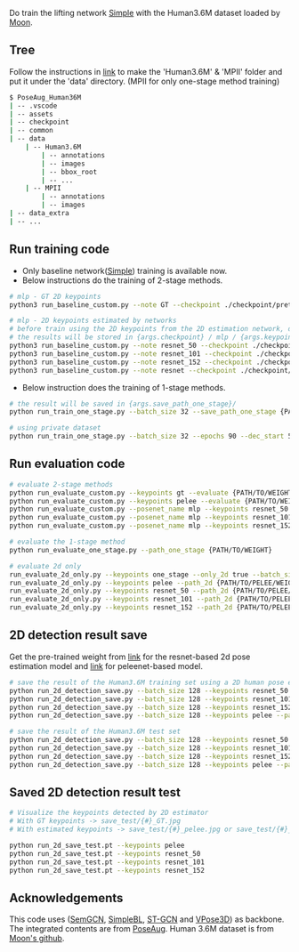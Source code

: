 Do train the lifting network [Simple](https://github.com/una-dinosauria/3d-pose-baseline) with the Human3.6M dataset loaded by [Moon](https://github.com/mks0601/3DMPPE_POSENET_RELEASE.git).


## Tree
Follow the instructions in [link](https://github.com/mks0601/3DMPPE_POSENET_RELEASE/tree/3f92ebaef214a0eb1574b7265e836456fbf3508a#data) to make the 'Human3.6M' & 'MPII' folder and put it under the 'data' directory. 
(MPII for only one-stage method training)

```sh
$ PoseAug_Human36M
| -- .vscode
| -- assets
| -- checkpoint
| -- common
| -- data
    | -- Human3.6M
        | -- annotations
        | -- images
        | -- bbox_root
        | -- ...
    | -- MPII
        | -- annotations
        | -- images
| -- data_extra
| -- ...
```
## Run training code  
* Only baseline network([Simple](https://github.com/una-dinosauria/3d-pose-baseline)) training is available now. 
* Below instructions do the training of 2-stage methods.

```sh
# mlp - GT 2D keypoints
python3 run_baseline_custom.py --note GT --checkpoint ./checkpoint/pretrain_baseline  --keypoints gt

# mlp - 2D keypoints estimated by networks
# before train using the 2D keypoints from the 2D estimation network, do 'run_2d_save.py' first.
# the results will be stored in {args.checkpoint} / mlp / {args.keypoints} / {start_time}_{args.note} / 
python3 run_baseline_custom.py --note resnet_50 --checkpoint ./checkpoint/pretrain_baseline/ --keypoints resnet_50
python3 run_baseline_custom.py --note resnet_101 --checkpoint ./checkpoint/pretrain_baseline/ --keypoints resnet_101
python3 run_baseline_custom.py --note resnet_152 --checkpoint ./checkpoint/pretrain_baseline/ --keypoints resnet_152
python3 run_baseline_custom.py --note resnet --checkpoint ./checkpoint/pretrain_baseline/ --keypoints pelee

``` 
* Below instruction does the training of 1-stage methods.
```sh
# the result will be saved in {args.save_path_one_stage}/
python run_train_one_stage.py --batch_size 32 --save_path_one_stage {PATH/TO/SAVE/WEIGHT FILE}

# using private dataset
python run_train_one_stage.py --batch_size 32 --epochs 90 --dec_start 50 --dec_end 70 --save_path_one_stage {PATH/TO/SAVE}
```

## Run evaluation code
```sh
# evaluate 2-stage methods
python run_evaluate_custom.py --keypoints gt --evaluate {PATH/TO/WEIGHT}
python run_evaluate_custom.py --keypoints pelee --evaluate {PATH/TO/WEIGHT}
python run_evaluate_custom.py --posenet_name mlp --keypoints resnet_50 --evaluate {PATH/TO/WEIGHT}
python run_evaluate_custom.py --posenet_name mlp --keypoints resnet_101 --evaluate {PATH/TO/WEIGHT}
python run_evaluate_custom.py --posenet_name mlp --keypoints resnet_152 --evaluate {PATH/TO/WEIGHT}
```
```sh
# evaluate the 1-stage method
python run_evaluate_one_stage.py --path_one_stage {PATH/TO/WEIGHT}
```
```sh
# evaluate 2d only
run_evaluate_2d_only.py --keypoints one_stage --only_2d true --batch_size 32
run_evaluate_2d_only.py --keypoints pelee --path_2d {PATH/TO/PELEE/WEIGHT} --only_2d true --batch_size 32
run_evaluate_2d_only.py --keypoints resnet_50 --path_2d {PATH/TO/PELEE/RESNET/50} --only_2d true --batch_size 32
run_evaluate_2d_only.py --keypoints resnet_101 --path_2d {PATH/TO/PELEE/RESNET/101} --only_2d true --batch_size 32
run_evaluate_2d_only.py --keypoints resnet_152 --path_2d {PATH/TO/PELEE/RESNET/152} --only_2d true --batch_size 32
```

## 2D detection result save 
Get the pre-trained weight from [link](https://drive.google.com/drive/folders/1hOTihvbyIxsm5ygDpbUuJ7O_tzv4oXjC) for the resnet-based 2d pose estimation model and [link](https://drive.google.com/drive/folders/1b16iQ9p5jLcICnhGibkhyuFewTYyNLwF?usp=sharing) for peleenet-based model.
```sh
# save the result of the Human3.6M training set using a 2D human pose estimation network
python run_2d_detection_save.py --batch_size 128 --keypoints resnet_50 --path_2d {PATH/TO/WEIGHT} --is_train true 
python run_2d_detection_save.py --batch_size 128 --keypoints resnet_101 --path_2d {PATH/TO/WEIGHT} --is_train true 
python run_2d_detection_save.py --batch_size 128 --keypoints resnet_152 --path_2d {PATH/TO/WEIGHT} --is_train true 
python run_2d_detection_save.py --batch_size 128 --keypoints pelee --path_2d {PATH/TO/WEIGHT} --is_train true 

# save the result of the Human3.6M test set
python run_2d_detection_save.py --batch_size 128 --keypoints resnet_50 --path_2d {PATH/TO/WEIGHT} --is_train false 
python run_2d_detection_save.py --batch_size 128 --keypoints resnet_101 --path_2d {PATH/TO/WEIGHT} --is_train false 
python run_2d_detection_save.py --batch_size 128 --keypoints resnet_152 --path_2d {PATH/TO/WEIGHT} --is_train false
python run_2d_detection_save.py --batch_size 128 --keypoints pelee --path_2d {PATH/TO/WEIGHT} --is_train false 
```

## Saved 2D detection result test
```sh
# Visualize the keypoints detected by 2D estimator
# With GT keypoints -> save_test/{#}_GT.jpg
# With estimated keypoints -> save_test/{#}_pelee.jpg or save_test/{#}_resnet.jpg

python run_2d_save_test.pt --keypoints pelee
python run_2d_save_test.pt --keypoints resnet_50
python run_2d_save_test.pt --keypoints resnet_101
python run_2d_save_test.pt --keypoints resnet_152
```
<!-- 
## 2D estimation network finetune
```sh
# finetune the 2D network to Human3.6M
python run_finetune.py --keypoints resnet_50 --path_2d {PATH/TO/WEIGHT} --batch_size 128
``` -->
## Acknowledgements
This code uses ([SemGCN](https://github.com/garyzhao/SemGCN), [SimpleBL](https://github.com/una-dinosauria/3d-pose-baseline), [ST-GCN](https://github.com/vanoracai/Exploiting-Spatial-temporal-Relationships-for-3D-Pose-Estimation-via-Graph-Convolutional-Networks) and [VPose3D](https://github.com/facebookresearch/VideoPose3D)) as backbone. The integrated contents are from [PoseAug](https://github.com/jfzhang95/PoseAug.git). Human 3.6M dataset is from [Moon's github](https://github.com/mks0601/3DMPPE_POSENET_RELEASE.git).
